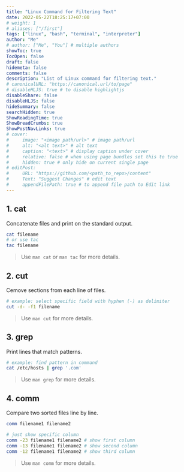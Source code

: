 ```yaml
---
title: "Linux Command for Filtering Text"
date: 2022-05-22T18:25:17+07:00
# weight: 1
# aliases: ["/first"]
tags: ["linux", "bash", "terminal", "interpreter"]
author: "Me"
# author: ["Me", "You"] # multiple authors
showToc: true
TocOpen: false
draft: false
hidemeta: false
comments: false
description: "List of Linux command for filtering text."
# canonicalURL: "https://canonical.url/to/page"
# disableHLJS: true # to disable highlightjs
disableShare: false
disableHLJS: false
hideSummary: false
searchHidden: true
ShowReadingTime: true
ShowBreadCrumbs: true
ShowPostNavLinks: true
# cover:
#     image: "<image path/url>" # image path/url
#     alt: "<alt text>" # alt text
#     caption: "<text>" # display caption under cover
#     relative: false # when using page bundles set this to true
#     hidden: true # only hide on current single page
# editPost:
#     URL: "https://github.com/<path_to_repo>/content"
#     Text: "Suggest Changes" # edit text
#     appendFilePath: true # to append file path to Edit link
---
```


## 1. cat
Concatenate files and print on the standard output. 
```sh
cat filename 
# or use tac
tac filename
```
> Use `man cat` or `man tac` for more details.
## 2. cut
Cemove sections from each line of files.
```sh
# example: select specific field with hyphen (-) as delimiter
cut -d- -f1 filename
```
> Use `man cut` for more details.
## 3. grep
Print lines that match patterns.
```sh
# example: find pattern in command
cat /etc/hosts | grep '.com'
```
> Use `man grep` for more details.
## 4. comm
Compare two sorted files line by line.
```sh
comm filename1 filename2

# just show specific column
comm -23 filename1 filename2 # show first column
comm -13 filename1 filename2 # show second column
comm -12 filename1 filename2 # show third column
```
> Use `man comm` for more details.
